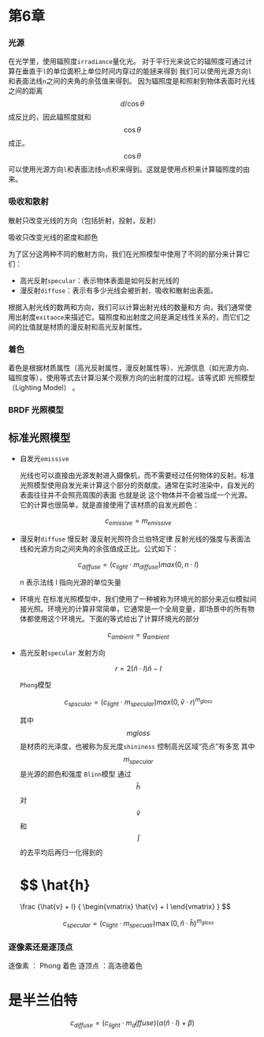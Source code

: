 # 第6章

### 光源

在光学里，使用辐照度`irradiance`量化光。 对于平行光来说它的辐照度可通过计算在垂直于`l`的单位面积上单位时间内穿过的能拯来得到 我们可以使用光源方向`l`和表面法线`n`之间的夹角的余弦值来得到。 因为辐照度是和照射到物体表面时光线之间的距离$$d/\cos\theta$$成反比的，因此辐照度就和$$\cos\theta$$成正。$$\cos\theta$$可以使用光源方向`l`和表面法线`n`点积来得到。这就是使用点积来计算辐照度的由来。

### 吸收和散射

散射只改变光线的方向（包括折射，投射，反射）

吸收只改变光线的密度和颜色

为了区分这两种不同的散射方向，我们在光照模型中使用了不同的部分来计算它们：

* 高光反射`specular`：表示物体表面是如何反射光线的
* 漫反射`diffuse`：表示有多少光线会被折射、吸收和散射出表面。

根据入射光线的数两和方向，我们可以计算出射光线的数量和方 向，我们通常使用出射度`exitaoce`来描述它。辐照度和出射度之间是满足线性关系的，而它们之间的比值就是材质的漫反射和高光反射属性。

### 着色

着色是根据材质属性（高光反射属性，漫反射属性等）、光源信息（如光源方向、辐照度等），使用等式去计算沿某个观察方向的出射度的过程。该等式即 光照模型（Lighting Model） 。

### BRDF 光照模型

## 标准光照模型

* 自发光`emissive`

  光线也可以直接由光源发射进入摄像机，而不需要经过任何物体的反射。标准光照模型使用自发光来计算这个部分的贡献度。通常在实时渲染中，自发光的表面往往并不会照亮周围的表面 也就是说 这个物体并不会被当成一个光源。它的计算也很简单，就是直接使用了该材质的自发光颜色：

  $$c_{emissive}=m_{emissive}$$

* 漫反射`diffuse` 慢反射 漫反射光照符合兰伯特定律 反射光线的强度与表面法线和光源方向之间夹角的余弦值成正比。公式如下：

  $$c_{diffuse}=(c_{light} \cdot m_{diffuse}) max(0, n \cdot I)$$

  n 表示法线 l 指向光源的单位矢量

* 环境光 在标准光照模型中，我们使用了一种被称为环境光的部分来近似模拟间接光照。环境光的计算非常简单，它通常是一个全局变量，即场景中的所有物体都使用这个环境光。下面的等式给出了计算环境光的部分

  $$c_{ambient}=g_{ambient}$$

* 高光反射`specular` 发射方向

  $$r = 2(\hat{n} \cdot I )\hat{n} - I$$

  `Phong`模型

  $$c_{spscular} = (c_{light} \cdot m_{specular})max(0,\hat{v}\cdot r)^{m_{gloss}}$$

  其中$$mgloss$$是材质的光泽度，也被称为反光度`shininess` 控制高光区域“亮点”有多宽 其中$$m_{specular}$$是光源的颜色和强度 `Blinn`模型 通过$$\hat{h}$$对$$\hat{v}$$和$$\hat{I}$$的去平均后再归一化得到的

  $$
  \hat{h} 
  = 
  \frac 
  {\hat{v} + I}
  {
    \begin{vmatrix}
      \hat{v} + I
    \end{vmatrix}
  }
  $$

  $$
  c_{specular} = (c_{light} \cdot m_{specualr})\max(0,\hat{n}\cdot \hat{h})^{m_{gloss}}
  $$

### 逐像素还是逐顶点

逐像素 ： Phong 着色 逐顶点 ：高洛德着色

# 是半兰伯特

$$c_{diffuse} = (c_{light} \cdot m_diffuse)(\alpha(\hat{n}\cdot I) + \beta)$$

